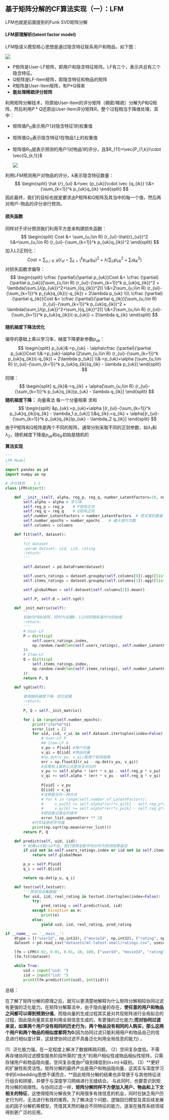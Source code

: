 ## 基于矩阵分解的CF算法实现（一）：LFM

LFM也就是前面提到的Funk SVD矩阵分解

#### LFM原理解析(latent factor model)

LFM隐语义模型核心思想是通过隐含特征联系用户和物品，如下图：

![](./img/LFM矩阵分解图解.png)

- P矩阵是User-LF矩阵，即用户和隐含特征矩阵。LF有三个，表示共总有三个隐含特征。
- Q矩阵是LF-Item矩阵，即隐含特征和物品的矩阵
- R矩阵是User-Item矩阵，有P*Q得来
- **能处理稀疏评分矩阵**

利用矩阵分解技术，将原始User-Item的评分矩阵（稠密/稀疏）分解为P和Q矩阵，然后利用$P*Q$还原出User-Item评分矩阵$R$。整个过程相当于降维处理，其中：

- 矩阵值$P_{11}$表示用户1对隐含特征1的权重值

- 矩阵值$Q_{11}$表示隐含特征1在物品1上的权重值

- 矩阵值$R_{11}$就表示预测的用户1对物品1的评分，且$R_{11}=\vec{P_{1,k}}\cdot \vec{Q_{k,1}}$

  ![](./img/LFM矩阵分解图解2.png)

利用LFM预测用户对物品的评分，$k$表示隐含特征数量：
$$
\begin{split}
\hat {r}_{ui} &=\vec {p_{uk}}\cdot \vec {q_{ik}}
\\&={\sum_{k=1}}^k p_{uk}q_{ik}
\end{split}
$$
因此最终，我们的目标也就是要求出P矩阵和Q矩阵及其当中的每一个值，然后再对用户-物品的评分进行预测。

#### 损失函数

同样对于评分预测我们利用平方差来构建损失函数：
$$
\begin{split}
Cost &= \sum_{u,i\in R} (r_{ui}-\hat{r}_{ui})^2
\\&=\sum_{u,i\in R} (r_{ui}-{\sum_{k=1}}^k p_{uk}q_{ik})^2
\end{split}
$$
加入L2正则化：
$$
Cost = \sum_{u,i\in R} (r_{ui}-{\sum_{k=1}}^k p_{uk}q_{ik})^2 + \lambda(\sum_U{p_{uk}}^2+\sum_I{q_{ik}}^2)
$$
对损失函数求偏导：
$$
\begin{split}
\cfrac {\partial}{\partial p_{uk}}Cost &= \cfrac {\partial}{\partial p_{uk}}[\sum_{u,i\in R} (r_{ui}-{\sum_{k=1}}^k p_{uk}q_{ik})^2 + \lambda(\sum_U{p_{uk}}^2+\sum_I{q_{ik}}^2)]
\\&=2\sum_{u,i\in R} (r_{ui}-{\sum_{k=1}}^k p_{uk}q_{ik})(-q_{ik}) + 2\lambda p_{uk}
\\\\
\cfrac {\partial}{\partial q_{ik}}Cost &= \cfrac {\partial}{\partial q_{ik}}[\sum_{u,i\in R} (r_{ui}-{\sum_{k=1}}^k p_{uk}q_{ik})^2 + \lambda(\sum_U{p_{uk}}^2+\sum_I{q_{ik}}^2)]
\\&=2\sum_{u,i\in R} (r_{ui}-{\sum_{k=1}}^k p_{uk}q_{ik})(-p_{uk}) + 2\lambda q_{ik}
\end{split}
$$

#### 随机梯度下降法优化

偏导的基础上乘以学习率，梯度下降更新参数$p_{uk}$：
$$
\begin{split}
p_{uk}&:=p_{uk} - \alpha\cfrac {\partial}{\partial p_{uk}}Cost
\\&:=p_{uk}-\alpha [2\sum_{u,i\in R} (r_{ui}-{\sum_{k=1}}^k p_{uk}q_{ik})(-q_{ik}) + 2\lambda p_{uk}]
\\&:=p_{uk}+\alpha [\sum_{u,i\in R} (r_{ui}-{\sum_{k=1}}^k p_{uk}q_{ik})q_{ik} - \lambda p_{uk}]
\end{split}
$$
 同理：
$$
\begin{split}
q_{ik}&:=q_{ik} + \alpha[\sum_{u,i\in R} (r_{ui}-{\sum_{k=1}}^k p_{uk}q_{ik})p_{uk} - \lambda q_{ik}]
\end{split}
$$
**随机梯度下降：** 向量乘法 每一个分量相乘 求和
$$
\begin{split}
&p_{uk}:=p_{uk}+\alpha [(r_{ui}-{\sum_{k=1}}^k p_{uk}q_{ik})q_{ik} - \lambda_1 p_{uk}]
\\&q_{ik}:=q_{ik} + \alpha[(r_{ui}-{\sum_{k=1}}^k p_{uk}q_{ik})p_{uk} - \lambda_2 q_{ik}]
\end{split}
$$
由于P矩阵和Q矩阵是两个不同的矩阵，通常分别采取不同的正则参数，如$\lambda_1$和$\lambda_2$，随机梯度下降是$p_{uk}$和$q_{ik}$初始是随机的

**算法实现**

```python
'''
LFM Model
'''
import pandas as pd
import numpy as np

# 评分预测    1-5
class LFM(object):

    def __init__(self, alpha, reg_p, reg_q, number_LatentFactors=10, number_epochs=10, columns=["uid", "iid", "rating"]):
        self.alpha = alpha # 学习率
        self.reg_p = reg_p    # P矩阵正则
        self.reg_q = reg_q    # Q矩阵正则
        self.number_LatentFactors = number_LatentFactors  # 隐式类别数量
        self.number_epochs = number_epochs    # 最大迭代次数
        self.columns = columns

    def fit(self, dataset):
        '''
        fit dataset
        :param dataset: uid, iid, rating
        :return:
        '''

        self.dataset = pd.DataFrame(dataset)

        self.users_ratings = dataset.groupby(self.columns[0]).agg([list])[[self.columns[1], self.columns[2]]]
        self.items_ratings = dataset.groupby(self.columns[1]).agg([list])[[self.columns[0], self.columns[2]]]

        self.globalMean = self.dataset[self.columns[2]].mean()

        self.P, self.Q = self.sgd()

    def _init_matrix(self):
        '''
        初始化P和Q矩阵，同时为设置0，1之间的随机值作为初始值
        :return:
        '''
        # User-LF
        P = dict(zip(
            self.users_ratings.index,
            np.random.rand(len(self.users_ratings), self.number_LatentFactors).astype(np.float32)
        ))
        # Item-LF
        Q = dict(zip(
            self.items_ratings.index,
            np.random.rand(len(self.items_ratings), self.number_LatentFactors).astype(np.float32)
        ))
        return P, Q

    def sgd(self):
        '''
        使用随机梯度下降，优化结果
        :return:
        '''
        P, Q = self._init_matrix()

        for i in range(self.number_epochs):
            print("iter%d"%i)
            error_list = []
            for uid, iid, r_ui in self.dataset.itertuples(index=False):
                # User-LF P
                ## Item-LF Q
                v_pu = P[uid] #用户向量
                v_qi = Q[iid] #物品向量
                #np.dot(v_pu, v_qi)是两个矩阵相乘
                err = np.float32(r_ui - np.dot(v_pu, v_qi))
				#这里和上面的公式是完全对应的
                v_pu += self.alpha * (err * v_qi - self.reg_p * v_pu)
                v_qi += self.alpha * (err * v_pu - self.reg_q * v_qi)
                
                P[uid] = v_pu 
                Q[iid] = v_qi
				#注释是另外一种方式
                # for k in range(self.number_of_LatentFactors):
                #     v_pu[k] += self.alpha*(err*v_qi[k] - self.reg_p*v_pu[k])
                #     v_qi[k] += self.alpha*(err*v_pu[k] - self.reg_q*v_qi[k])
				#把误差记录在列表中
                error_list.append(err ** 2)
            #打印误差的平均值
            print(np.sqrt(np.mean(error_list)))
        return P, Q

    def predict(self, uid, iid):
        # 如果uid或iid不在，我们使用全剧平均分作为预测结果返回
        if uid not in self.users_ratings.index or iid not in self.items_ratings.index:
            return self.globalMean

        p_u = self.P[uid]
        q_i = self.Q[iid]

        return np.dot(p_u, q_i)

    def test(self,testset):
        '''预测测试集数据'''
        for uid, iid, real_rating in testset.itertuples(index=False):
            try:
                pred_rating = self.predict(uid, iid)
            except Exception as e:
                print(e)
            else:
                yield uid, iid, real_rating, pred_rating

if __name__ == '__main__':
    dtype = [("userId", np.int32), ("movieId", np.int32), ("rating", np.float32)]
    dataset = pd.read_csv("datasets/ml-latest-small/ratings.csv", usecols=range(3), dtype=dict(dtype))

    lfm = LFM(0.02, 0.01, 0.01, 10, 100, ["userId", "movieId", "rating"])
    lfm.fit(dataset)

    while True:
        uid = input("uid: ")
        iid = input("iid: ")
        print(lfm.predict(int(uid), int(iid)))

```



总结：

在了解了矩阵分解的原理之后，就可以更清楚地解释为什么矩阵分解相较协同过滤有更强的泛化能力。在矩阵分解算法中，由于隐向量的存在，**使任意的用户和物品之间都可以得到预测分值**。而隐向量的生成过程其实是对共现矩阵进行全局拟合的过程，因此隐向量其实是利用全局信息生成的，有更强的泛化能力;**而对协同过滤来说，如果两个用户没有相同的历史行为，两个物品没有相同的人购买，那么这两个用户和两个物品的相似度都将为0**(因为协同过滤只能利用用户和物品自己的信息进行相似度计算，这就使协同过滤不具备泛化利用全局信息的能力) 。



(1）泛化能力强。在一定程度上解决了数据稀疏问题。
(2）空间复杂度低。不需再存储协同过滤模型服务阶段所需的“庞大”的用户相似性或物品相似性矩阵，只需存储用户和物品隐向量。空间复杂度由$n^2$级别降低到(n+m)·k级别。
(3）**更好的扩展性和灵活性。矩阵分解的最终产出是用户和物品隐向量，这其实与深度学习中的Embedding思想不谋而合，**因此矩阵分解的结果也非常便于与其他特征进行组合和拼接，并便于与深度学习网络进行无缝结合。
与此同时，也要意识到矩阵分解的局限性。与协同过滤一样，**矩阵分解同样不方便加入用户、物品和上下文相关的特征**，这使得矩阵分解丧失了利用很多有效信息的机会，同时在缺乏用户历史行为时，无法进行有效的推荐。为了解决这个问题，逻辑回归模型及其后续发展出的因子分解机等模型，凭借其天然的融合不同特征的能力，逐渐在推荐系统领域得到更广泛的应用。

